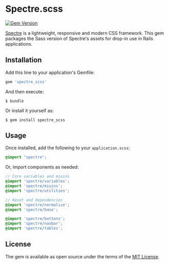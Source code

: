 # Spectre.scss

[![Gem Version](https://badge.fury.io/rb/spectre_scss.svg)](https://badge.fury.io/rb/spectre_scss)

[Spectre](https://picturepan2.github.io/spectre/) is a lightweight, responsive and modern CSS framework. This gem packages the Sass version of Spectre's assets for drop-in use in Rails applications.

## Installation

Add this line to your application's Gemfile:

```ruby
gem 'spectre_scss'
```

And then execute:

    $ bundle

Or install it yourself as:

    $ gem install spectre_scss

## Usage

Once installed, add the following to your `application.scss`:

```scss
@import "spectre";
```

Or, import components as needed:

```scss
// Core variables and mixins
@import 'spectre/variables';
@import 'spectre/mixins';
@import 'spectre/utilities';

// Reset and dependencies
@import 'spectre/normalize';
@import 'spectre/base';

@import 'spectre/buttons';
@import 'spectre/navbar';
@import 'spectre/tables';
```

## License

The gem is available as open source under the terms of the [MIT License](http://opensource.org/licenses/MIT).
